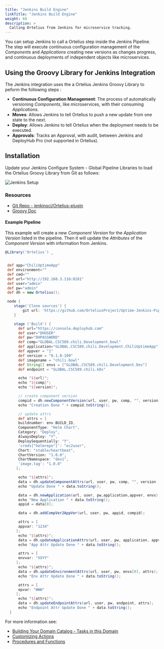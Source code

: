 ```yaml
---
title: "Jenkins Build Engine"
linkTitle: "Jenkins Build Engine"
weight: 68
description: >
  Calling Ortelius from Jenkins for microservice tracking.
---
```


You can setup Jenkins to call a Ortelius step inside the Jenkins Pipeline. The step will execute continuous configuration management of the _Components_ and _Applications_ creating new versions as changes progress, and continuous deployments of independent objects like microservices.

## Using the Groovy Library for Jenkins Integration

The Jenkins integration uses the a Ortelius Jenkins Groovy Library to peform the following steps :

- **Continuous Configuration Management**: The process of automatically versioning _Components_, like microservices, with their consuming _Applications_.
- **Moves**:  Allows Jenkins to tell Ortelius to push a new update from one state to the next.
- **Deploy**: Allows Jenkins to tell Ortelius when the deployment needs to be executed.
- **Approvals**: Tracks an Approval, with audit, between Jenkins and DeployHub Pro (not supported in Ortelius).

## Installation

Update your Jenkins Configure System - Global Pipeline Libraries to load the Ortelius Groovy Library from Git as follows:

![Jenkins Setup](/userguide/images/jenkins-setup.png)

### Resources

- [Git Repo - jenkinsci/Ortelius-plugin](https://github.com/jenkinsci/Ortelius-plugin)
- [Groovy Doc](/groovydoc/DefaultPackage/Ortelius.html)

#### Example Pipeline

This example will create a new _Component Version_ for the _Application Version_ listed in the pipeline.  Then it will update the _Attributes_ of the _Component Version_ with information from Jenkins.

``` groovy
@Library('Ortelius') _


 def app="ChiliUptimeApp"
 def environment=""
 def cmd=""
 def url="http://192.168.3.116:8181"
 def user="admin"
 def pw="admin"
 def dh = new Ortelius();

 node {
    stage('Clone sources') {
        git url: 'https://github.com/OrteliusProject/Uptime-Jenkins-Pipeline.git'
    }

    stage ('Build') {
      def url="https://console.deployhub.com"
      def user="DHUSER"
      def pw="DHPASSWORD"
      def comp="GLOBAL.CSC589.chili.Development.bowl"
      def application="GLOBAL.CSC589.chili.Development.ChiliUptimeApp"
      def appver = "1"
      def version = "0.1.0-109"
      def imagename = "chili-bowl"
      def String[] envs = ["GLOBAL.CSC589.chili.Development.Dev"]
      def endpoint = "GLOBAL.CSC589.chili.k8s"

      echo "${url}";
      echo "${comp}";
      echo "${version}";

      // create component version
      compid = dh.newComponentVersion(url, user, pw, comp, "", version);
      echo "Creation Done " + compid.toString();

      // update attrs
      def attrs = [
      buildnumber: env.BUILD_ID,
      ComponentType: "Helm Chart",
      Category: "Deploy",
      AlwaysDeploy: "Y",
      DeploySequentially: "Y",
      'creds["helmrepo"]': "ec2user",
      Chart: "stable/heartbeat",
      ChartVersion: "1.0.0",
      ChartNamespace: "dev1",
      'image.tag': "1.0.0"
     ];

      echo "${attrs}";
      data = dh.updateComponentAttrs(url, user, pw, comp, "", version , attrs);
      echo "Update Done " + data.toString();

      data = dh.newApplication(url, user, pw,application,appver, envs);
      echo "New Application " + data.toString();
      appid = data[0];

      data = dh.addCompVer2AppVer(url, user, pw, appid, compid);

      attrs = [
      appvar: "1234"
     ];
      echo "${attrs}";
      data = dh.updateApplicationAttrs(url, user, pw, application, appver , attrs);
      echo "App Attr Update Done " + data.toString();

      attrs = [
      envvar: "XXYY"
     ];
      echo "${attrs}";
      data = dh.updateEnvironmentAttrs(url, user, pw, envs[0], attrs);
      echo "Env Attr Update Done " + data.toString();

      attrs = [
      epvar: "WWW"
     ];
      echo "${attrs}";
      data = dh.updateEndpointAttrs(url, user, pw, endpoint, attrs);
      echo "Endpoint Attr Update Done " + data.toString();
  }

```

For more information see:

- [Building Your Domain Catalog - Tasks in this Domain](/userguide/first-steps/2-defining-domains/)
- [Customizing Actions](/userguide/first-steps/2-define-your-actions/)
- [Procedures and Functions](/userguide/customizations/2-define-your-functions-and-procedures/)
